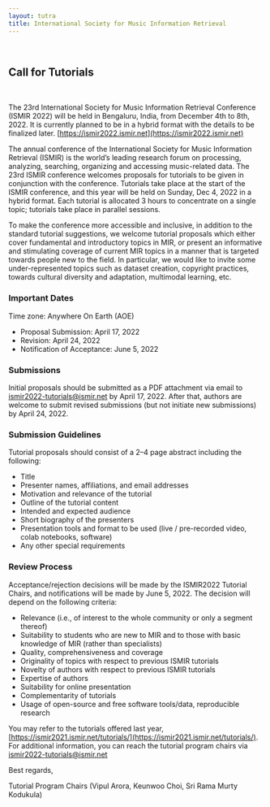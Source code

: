 ```yaml
---
layout: tutra
title: International Society for Music Information Retrieval
---
```


<br>

## Call for Tutorials
<br>

The 23rd International Society for Music Information Retrieval Conference (ISMIR 2022) will be held in Bengaluru, India, from December 4th to 8th, 2022. It is currently planned to be in a hybrid format with the details to be finalized later. [https://ismir2022.ismir.net](https://ismir2022.ismir.net)

The annual conference of the International Society for Music Information Retrieval (ISMIR) is the world’s leading research forum on processing, analyzing, searching, organizing and accessing music-related data. The 23rd ISMIR conference welcomes proposals for tutorials to be given in conjunction with the conference. Tutorials take place at the start of the ISMIR conference, and this year will be held on Sunday, Dec 4, 2022 in a hybrid format. Each tutorial is allocated 3 hours to concentrate on a single topic; tutorials take place in parallel sessions.

To make the conference more accessible and inclusive, in addition to the standard tutorial suggestions, we welcome tutorial proposals which either cover fundamental and introductory topics in MIR, or present an informative and stimulating coverage of current MIR topics in a manner that is targeted towards people new to the field. In particular, we would like to invite some under-represented topics such as dataset creation, copyright practices, towards cultural diversity and adaptation, multimodal learning, etc.

### Important Dates

Time zone: Anywhere On Earth (AOE)

- Proposal Submission: April 17, 2022
- Revision: April 24, 2022
- Notification of Acceptance: June 5, 2022

### Submissions

Initial proposals should be submitted as a PDF attachment via email to ismir2022-tutorials@ismir.net by April 17, 2022. After that, authors are welcome to submit revised submissions (but not initiate new submissions) by April 24, 2022.

### Submission Guidelines

Tutorial proposals should consist of a 2–4 page abstract including the following:

- Title
- Presenter names, affiliations, and email addresses
- Motivation and relevance of the tutorial
- Outline of the tutorial content
- Intended and expected audience
- Short biography of the presenters
- Presentation tools and format to be used (live / pre-recorded video, colab notebooks, software)
- Any other special requirements

### Review Process

Acceptance/rejection decisions will be made by the ISMIR2022 Tutorial Chairs, and notifications will be made by June 5, 2022. The decision will depend on the following criteria:

- Relevance (i.e., of interest to the whole community or only a segment thereof)
- Suitability to students who are new to MIR and to those with basic knowledge of MIR (rather than specialists)
- Quality, comprehensiveness and coverage
- Originality of topics with respect to previous ISMIR tutorials
- Novelty of authors with respect to previous ISMIR tutorials
- Expertise of authors
- Suitability for online presentation
- Complementarity of tutorials
- Usage of open-source and free software tools/data, reproducible research

You may refer to the tutorials offered last year, [https://ismir2021.ismir.net/tutorials/](https://ismir2021.ismir.net/tutorials/). For additional information, you can reach the tutorial program chairs via ismir2022-tutorials@ismir.net

Best regards,

Tutorial Program Chairs (Vipul Arora, Keunwoo Choi, Sri Rama Murty Kodukula)